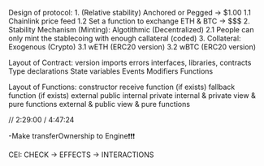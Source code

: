 Design of protocol:
    1. (Relative stability) Anchored or Pegged -> $1.00
        1.1 Chainlink price feed
        1.2 Set a function to exchange ETH & BTC -> $$$
    2. Stability Mechanism (Minting): Algotithmic (Decentralized)
        2.1 People can only mint the stablecoing with enough callateral (coded)
    3. Collateral: Exogenous (Crypto)
        3.1 wETH (ERC20 version)
        3.2 wBTC (ERC20 version)


Layout of Contract:
version
imports
errors
interfaces, libraries, contracts
Type declarations
State variables
Events
Modifiers
Functions

Layout of Functions:
constructor
receive function (if exists)
fallback function (if exists)
external
public
internal
private
internal & private view & pure functions
external & public view & pure functions

// 2:29:00 / 4:47:24

-Make transferOwnership to Engine❗❗❗

CEI: CHECK -> EFFECTS -> INTERACTIONS
